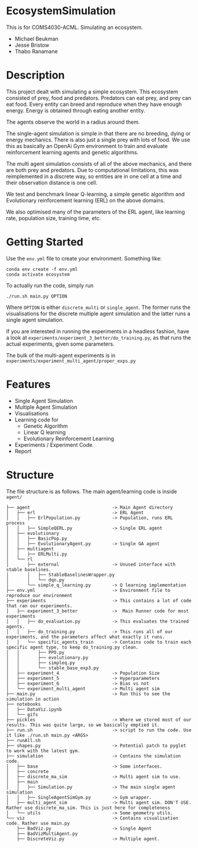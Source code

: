 # EcosystemSimulation

This is for COMS4030-ACML. Simulating an ecosystem.
- Michael Beukman
- Jesse Bristow
- Thabo Ranamane

# Description
This project dealt with simulating a simple ecosystem. This ecosystem consisted of prey, food and predators. Predators can eat prey, and prey can eat food. Every entity can breed and reproduce when they have enough energy. Energy is obtained through eating another entity.

The agents observe the world in a radius around them.

The single-agent simulation is simple in that there are no breeding, dying or energy mechanics. There is also just a single prey with lots of food. We use this as basically an OpenAi Gym environment to train and evaluate reinforcement learning agents and genetic algorithms.

The multi agent simulation consists of all of the above mechanics, and there are both prey and predators. Due to computational limitations, this was reimplemented in a discrete way, so entities are in one cell at a time and their observation distance is one cell.

We test and benchmark linear Q-learning, a simple genetic algorithm and Evolutionary reinforcement learning (ERL) on the above domains.

We also optimised many of the parameters of the ERL agent, like learning rate, population size, training time, etc.

# Getting Started
Use the `env.yml` file to create your environment.
Something like:
```
conda env create -f env.yml
conda activate ecosystem
```

To actually run the code, simply run 
```
./run.sh main.py OPTION
```
Where `OPTION` is either `discrete_multi` or `single_agent`. The former runs the visualisations for the discrete multiple agent simulation and the latter runs a single agent simulation.

If you are interested in running the experiments in a headless fashion, have a look at `experiments/experiment_3_better/do_training.py`, as that runs the actual experiments, given some parameters.

The bulk of the multi-agent experiments is in `experiments/experiment_multi_agent/proper_exps.py`
# Features
- Single Agent Simulation
- Multiple Agent Simulation
- Visualisations
- Learning code for
  - Genetic Algorithm
  - Linear Q learning
  - Evolutionary Reinforcement Learning
- Experiments / Experiment Code.
- Report
# Structure
The file structure is as follows.
The main agent/learning code is inside `agent/`
```
├── agent                               -> Main Agent directory
│   ├── erl                             -> ERL Agent
│   │   ├── ErlPopulation.py            -> Population, runs ERL process
│   │   ├── SimpleQERL.py               -> Single ERL agent
│   ├── evolutionary
│   │   ├── BasicPop.py             
│   │   ├── EvolutionaryAgent.py        -> Single GA agent
│   ├── multiagent
│   │   ├── ERLMulti.py
│   └── rl
│       ├── external                    -> Unused interface with stable baselines.
│       │   ├── StableBaselinesWrapper.py
│       │   └── dqn.py
│       └── simple_q_learning.py        -> Q learning implementation
├── env.yml                             -> Environment file to reproduce our environment
├── experiments                         -> This contains a lot of code that ran our experiments.
│   ├── experiment_3_better             ->  Main Runner code for most experiments
│   │   ├── do_evaluation.py            -> This evaluates the trained agents.
│   │   ├── do_training.py              -> This runs all of our experiments, and the parameters affect what exactly it runs.
│   │   └── specific_agents_train       -> Contains code to train each specific agent type, to keep do_training.py clean.
│   │       ├── PPO.py
│   │       ├── evolutionary.py
│   │       ├── simpleq.py
│   │       └── stable_base_exp3.py
│   ├── experiment_4                    -> Population Size
│   ├── experiment_5                    -> Hyperparameters
│   ├── experiment_6                    -> Bias vs not
│   └── experiment_multi_agent          -> Multi agent sim
├── main.py                             -> Run this to see the simulation in action
├── notebooks
│   ├── DataViz.ipynb
│   └── gifs
├── pickles                             -> Where we stored most of our results. This was quite large, so we basically emptied it.
├── run.sh                              -> script to run the code. Use it like ./run.sh main.py <ARGS>
├── runAll.sh
├── shapes.py                           -> Potential patch to pyglet to work with the latest gym.
├── simulation                          -> Contains the simulation code.
│   ├── base                            -> Some interfaces.
│   ├── concrete
│   ├── discrete_ma_sim                 -> Multi agent sim to use.
│   ├── main
│   │   ├── Simulation.py               -> The main single agent simulation
│   │   ├── SingleAgentSimGym.py        -> Gym wrapper.
│   ├── multi_agent_sim                 -> Multi agent sim. DON'T USE. Rather use discrete_ma_sim. This is just here for completeness
│   └── utils                           -> Some geometry utils.
└── viz                                 -> Contains visualisation code. Rather use main.py
    ├── BadViz.py                       -> Single Agent
    ├── BadVizMultiAgent.py
    ├── DiscreteViz.py                  -> Multiple agent.
```